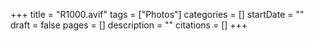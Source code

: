 +++
title = "R1000.avif"
tags = ["Photos"]
categories = []
startDate = ""
draft = false
pages = []
description = ""
citations = []
+++
